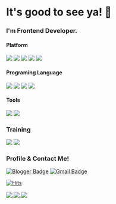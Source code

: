 # It's good to see ya! 👋

### I'm Frontend Developer.

#### Platform

<img src="https://img.shields.io/badge/-Flutter-02569B.svg?logo=flutter&style=plastic">  <img src="https://img.shields.io/badge/-Nuxt.js-00C58E.svg?logo=Nuxt.js&style=plastic">  <img src="https://img.shields.io/badge/-Vue.js-4FC08D?logo=Vue.js&style=plastic">  <img src="https://img.shields.io/badge/-Git-F05032.svg?logo=git&style=plastic"> <img src="https://img.shields.io/badge/-Firebase-FFCA28.svg?logo=firebase&style=plastic"> 

#### Programing Language

 <img src="https://img.shields.io/badge/-Dart-00599C.svg?logo=dart&style=plastic"> <img src="https://img.shields.io/badge/-JavaScript-F7DF1E.svg?logo=JavaScript&style=plastic"> <img src="https://img.shields.io/badge/-Python-3776AB.svg?logo=Python&style=plastic"> <img src="https://img.shields.io/badge/-Java-007396.svg?logo=java&style=plastic"> 


#### Tools

<img src="https://img.shields.io/badge/-Visual Studio Code-007ACC.svg?logo=visual-studio-code&style=plastic"> <img src="https://img.shields.io/badge/-Android Studio-3DDC84.svg?logo=android-studio&style=plastic">

### Training

<img src="https://img.shields.io/badge/-Jekyll-CC0000.svg?logo=Jekyll&style=plastic"> <img src="https://img.shields.io/badge/-Haskell-5D4F85.svg?logo=Haskell&style=plastic">

### Profile & Contact Me!
[![Blogger Badge](https://img.shields.io/badge/-Blogger-FF5722.svg?logo=Blogger-studio&style=plastic)](https://summerclout.dev) [![Gmail Badge](https://img.shields.io/badge/-Gmail-D14836.svg?logo=gmail&style=plastic&link=mailto:rlawjdxo88@gmail.com)](mailto:whatup@summerclout.dev)

[![Hits](https://hits.seeyoufarm.com/api/count/incr/badge.svg?url=https%3A%2F%2Fgithub.com%2Fwhatamelon)](https://hits.seeyoufarm.com)





<a href="https://github.com/whatamelon?tab=repositories">
  <img align="center" src="https://github-readme-stats.anuraghazra1.vercel.app/api/top-langs/?username=whatamelon&theme=light&hide_langs_below=0&title_color=000" />
</a>

<a href="https://github.com/whatamelon">
  <img align="center" src="https://github-readme-stats.anuraghazra1.vercel.app/api?username=whatamelon&show_icons=false&theme=light&line_height=40&title_color=7221ff"
</a>

<a href="https://github.com/whatamelon/flutter_dropdown_below">
  <img align="center" src="https://github-readme-stats.anuraghazra1.vercel.app/api/pin/?username=whatamelon&repo=flutter_dropdown_below&theme=light&title_color=0084ff" />
</a>
